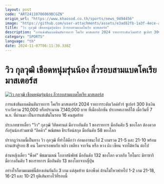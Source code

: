 ```yaml
---
layout: post
code: "ART24110706069BCGZN"
origin_url: "https://www.khaosod.co.th/sports/news_9494456"
image: "https://github.com/user-attachments/assets/e3ad82fb-1a3f-4ece-a8c9-b5c19ca8aa17"
title: "วิว กุลวุฒิ เชือดหนุ่มรุ่นน้อง ลิ่วรอบสามแบดโคเรีย มาสเตอร์ส"
description: "การแข่งขันแบดมินตันรายการ โคเรีย มาสเตอร์ส 2024 รายการระดับเวิลด์ทัวร์ ซูเปอร์ 300 ชิงเงินรางวัลรวม 210,000 หรือประมาณ 7,140,000 บาท ที่เมืองอิกซัน"
category: "SPORTS"
language: "th"
date: 2024-11-07T06:11:39.338Z
---
```


# วิว กุลวุฒิ เชือดหนุ่มรุ่นน้อง ลิ่วรอบสามแบดโคเรีย มาสเตอร์ส

[![วิว กุลวุฒิ เชือดหนุ่มรุ่นน้อง ลิ่วรอบสามแบดโคเรีย มาสเตอร์ส](https://www.khaosod.co.th/wpapp/uploads/2024/11/view-1.jpg "วิว กุลวุฒิ เชือดหนุ่มรุ่นน้อง ลิ่วรอบสามแบดโคเรีย มาสเตอร์ส")](https://www.khaosod.co.th/wpapp/uploads/2024/11/view-1.jpg)

การแข่งขันแบดมินตันรายการ โคเรีย มาสเตอร์ส 2024 รายการระดับเวิลด์ทัวร์ ซูเปอร์ 300 ชิงเงินรางวัลรวม 210,000 หรือประมาณ 7,140,000 บาท ที่เมืองอิกซัน ประเทศเกาหลีใต้ เมื่อวันที่ 7 พ.ย. ที่ผ่านมา เป็นการแข่งขันในรอบ 16 คนสุดท้าย

ประเภทชายเดี่ยว “วิว” กุลวุฒิ วิทิตศานต์ มือวางอันดับ 1 ของรายการ มืออันดับ 5 ของโลก ต้องดวลกับรุ่นน้องร่วมชาติ “อิคคิว” พณิชพล ธีระรัตน์สกุล มืออันดับ 58 ของโลก

ปรากฎว่าเกมนี้เป็นทาง วิว กุลวุฒิ ที่ทำได้ดีกว่า ก่อนเอาชนะไป 2 เกมรวด 21-5 และ 21-10 พร้อมผ่านเข้าสู่รอบ 8 คน โดยจะรอพบกับ หลิว เหลียง จากจีน หรือ หวง ผิง เซียน จากไต้หวัน ต่อไป

ด้านหญิงเดี่ยว “พิ้งค์” พิชฌามลณ์ โอภาสนิพัทธ์ มืออันดับ 132 ของโลก ดวลกับ โทโมกะ มิยาซากิ มือวางอันดับ 1 ของรายการ มืออันดับ 13 ของโลกจากญี่ปุ่น

อย่างไรก็ตามแมตช์นี้ต้องเล่นกันถึง 3 เกม แต่สุดท้าย น้องพิ้งค์ ต้านไม่ไหวพ่ายไป 1-2 เกม 21-18, 16-21 และ 10-21 ยุติเส้นทางไว้ที่รอบนี้